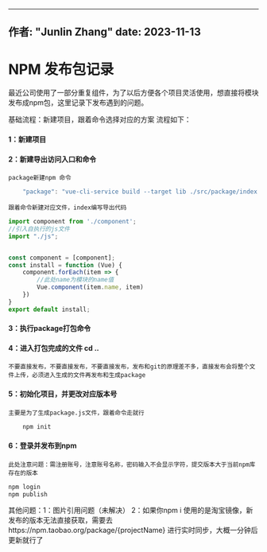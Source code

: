 <!--
 * @作者: 张峻霖
 * @Date: 2023-11-23 10:47:47
 * @LastEditTime: 2023-11-23 11:14:48
 * @Description: 
 * @FilePath: \chodocs\docs\program\npm\npm.md
-->
---
作者: "Junlin Zhang"
date: 2023-11-13
---

# NPM 发布包记录

最近公司使用了一部分重复组件，为了以后方便各个项目灵活使用，想直接将模块发布成npm包，这里记录下发布遇到的问题。

基础流程：新建项目，跟着命令选择对应的方案
流程如下：

#### 1：新建项目

#### 2：新建导出访问入口和命令
    package新建npm 命令
```js
    "package": "vue-cli-service build --target lib ./src/package/index.js --name drag-window-dz --dest drag-window-dz"
```
    跟着命令新建对应文件，index编写导出代码
```js
import component from './component';
//引入自执行的js文件
import "./js";


const component = [component];
const install = function (Vue) {
    component.forEach(item => {
        //此处name为模块的name值
        Vue.component(item.name, item)
    })
}
export default install;
```
#### 3：执行package打包命令


#### 4：进入打包完成的文件 cd ..
    不要直接发布，不要直接发布，不要直接发布，发布和git的原理差不多，直接发布会将整个文件上传，必须进入生成的文件再发布和生成package
#### 5：初始化项目，并更改对应版本号
    主要是为了生成package.js文件，跟着命令走就行

```js
    npm init
```
#### 6：登录并发布到npm
    此处注意问题：需注册账号，注意账号名称，密码输入不会显示字符，提交版本大于当前npm库存在的版本

```js
npm login
npm publish
```
其他问题：1：图片引用问题（未解决）
          2：如果你npm i 使用的是淘宝镜像，新发布的版本无法直接获取，需要去https://npm.taobao.org/package/{projectName} 进行实时同步，大概一分钟后更新就行了